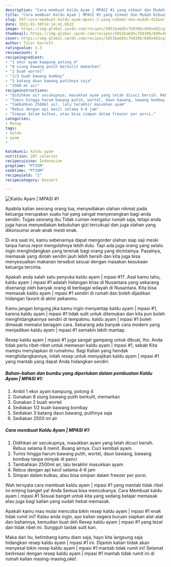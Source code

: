 ```yaml
---
description: "Cara membuat Kaldu Ayam | MPASI #1 yang nikmat dan Mudah Dibuat"
title: "Cara membuat Kaldu Ayam | MPASI #1 yang nikmat dan Mudah Dibuat"
slug: 587-cara-membuat-kaldu-ayam-mpasi-1-yang-nikmat-dan-mudah-dibuat
date: 2021-01-30T14:14:41.652Z
image: https://img-global.cpcdn.com/recipes/5851ba6d5c7b0306/680x482cq70/kaldu-ayam-mpasi-1-foto-resep-utama.jpg
thumbnail: https://img-global.cpcdn.com/recipes/5851ba6d5c7b0306/680x482cq70/kaldu-ayam-mpasi-1-foto-resep-utama.jpg
cover: https://img-global.cpcdn.com/recipes/5851ba6d5c7b0306/680x482cq70/kaldu-ayam-mpasi-1-foto-resep-utama.jpg
author: Tyler Garrett
ratingvalue: 3.3
reviewcount: 8
recipeingredient:
- "1 ekor ayam kampung potong 4"
- "8 siung bawang putih berkulit memarkan"
- "2 buah wortel"
- "1/2 buah bawang bombay"
- "3 batang daun bawang putihnya saja"
- "2500 ml air"
recipeinstructions:
- "Didihkan air secukupnya, masukkan ayam yang telah dicuci bersih. Rebus selama 8 menit. Buang airnya. Cuci kembali ayam."
- "Tumis hingga harum bawang putih, wortel, daun bawang, bawang bombay tanpa minyak di panci"
- "Tambahkan 2500ml air, lalu terakhir masukkan ayam"
- "Rebus dengan api kecil selama 4-6 jam"
- "Simpan dalam kulkas, atau bisa simpan dalam freezer per porsi."
categories:
- Resep
tags:
- kaldu
- ayam
- 

katakunci: kaldu ayam  
nutrition: 207 calories
recipecuisine: Indonesian
preptime: "PT35M"
cooktime: "PT30M"
recipeyield: "2"
recipecategory: Dessert

---
```



![Kaldu Ayam | MPASI #1](https://img-global.cpcdn.com/recipes/5851ba6d5c7b0306/680x482cq70/kaldu-ayam-mpasi-1-foto-resep-utama.jpg)

Apabila kalian seorang orang tua, menyediakan olahan nikmat pada keluarga merupakan suatu hal yang sangat menyenangkan bagi anda sendiri. Tugas seorang ibu Tidak cuman mengatur rumah saja, tetapi anda juga harus menyediakan kebutuhan gizi tercukupi dan juga olahan yang dikonsumsi anak-anak mesti enak.

Di era  saat ini, kamu sebenarnya dapat mengorder olahan siap saji meski tanpa harus repot mengolahnya lebih dulu. Tapi ada juga orang yang selalu ingin menghidangkan yang terenak bagi orang yang dicintainya. Pasalnya, memasak yang diolah sendiri jauh lebih bersih dan kita juga bisa menyesuaikan makanan tersebut sesuai dengan masakan kesukaan keluarga tercinta. 



Apakah anda salah satu penyuka kaldu ayam | mpasi #1?. Asal kamu tahu, kaldu ayam | mpasi #1 adalah hidangan khas di Nusantara yang sekarang disenangi oleh banyak orang di berbagai wilayah di Nusantara. Kita bisa memasak kaldu ayam | mpasi #1 sendiri di rumah dan boleh dijadikan hidangan favorit di akhir pekanmu.

Kamu jangan bingung jika kamu ingin menyantap kaldu ayam | mpasi #1, karena kaldu ayam | mpasi #1 tidak sulit untuk ditemukan dan kita pun boleh menghidangkannya sendiri di tempatmu. kaldu ayam | mpasi #1 boleh dimasak memalui beragam cara. Sekarang ada banyak cara modern yang menjadikan kaldu ayam | mpasi #1 semakin lebih mantap.

Resep kaldu ayam | mpasi #1 juga sangat gampang untuk dibuat, lho. Anda tidak perlu ribet-ribet untuk memesan kaldu ayam | mpasi #1, sebab Kita mampu menyiapkan di rumahmu. Bagi Kalian yang hendak menghidangkannya, inilah resep untuk menyajikan kaldu ayam | mpasi #1 yang mantab yang dapat Anda hidangkan sendiri.

<!--inarticleads1-->

##### Bahan-bahan dan bumbu yang diperlukan dalam pembuatan Kaldu Ayam | MPASI #1:

1. Ambil 1 ekor ayam kampung, potong 4
1. Gunakan 8 siung bawang putih berkulit, memarkan
1. Gunakan 2 buah wortel
1. Sediakan 1/2 buah bawang bombay
1. Sediakan 3 batang daun bawang, putihnya saja
1. Sediakan 2500 ml air




<!--inarticleads2-->

##### Cara membuat Kaldu Ayam | MPASI #1:

1. Didihkan air secukupnya, masukkan ayam yang telah dicuci bersih. Rebus selama 8 menit. Buang airnya. Cuci kembali ayam.
1. Tumis hingga harum bawang putih, wortel, daun bawang, bawang bombay tanpa minyak di panci
1. Tambahkan 2500ml air, lalu terakhir masukkan ayam
1. Rebus dengan api kecil selama 4-6 jam
1. Simpan dalam kulkas, atau bisa simpan dalam freezer per porsi.




Wah ternyata cara membuat kaldu ayam | mpasi #1 yang mantab tidak ribet ini enteng banget ya! Anda Semua bisa mencobanya. Cara Membuat kaldu ayam | mpasi #1 Sesuai banget untuk kita yang sedang belajar memasak atau juga bagi kalian yang sudah hebat memasak.

Apakah kamu mau mulai mencoba bikin resep kaldu ayam | mpasi #1 enak tidak rumit ini? Kalau anda ingin, ayo kalian segera buruan siapkan alat-alat dan bahannya, kemudian buat deh Resep kaldu ayam | mpasi #1 yang lezat dan tidak ribet ini. Sungguh taidak sulit kan. 

Maka dari itu, ketimbang kamu diam saja, hayo kita langsung saja hidangkan resep kaldu ayam | mpasi #1 ini. Dijamin kalian tiidak akan menyesal bikin resep kaldu ayam | mpasi #1 mantab tidak rumit ini! Selamat berkreasi dengan resep kaldu ayam | mpasi #1 mantab tidak rumit ini di rumah kalian masing-masing,oke!.

